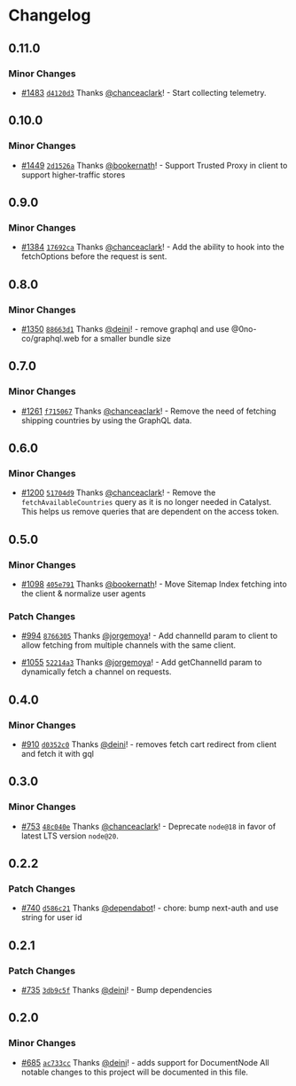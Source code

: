 # Changelog

## 0.11.0

### Minor Changes

- [#1483](https://github.com/bigcommerce/catalyst/pull/1483) [`d4120d3`](https://github.com/bigcommerce/catalyst/commit/d4120d39c10398e842a7ebe14ada685ec8aae3a8) Thanks [@chanceaclark](https://github.com/chanceaclark)! - Start collecting telemetry.

## 0.10.0

### Minor Changes

- [#1449](https://github.com/bigcommerce/catalyst/pull/1449) [`2d1526a`](https://github.com/bigcommerce/catalyst/commit/2d1526a50402b2eb677abd55f19fb904234d1a84) Thanks [@bookernath](https://github.com/bookernath)! - Support Trusted Proxy in client to support higher-traffic stores

## 0.9.0

### Minor Changes

- [#1384](https://github.com/bigcommerce/catalyst/pull/1384) [`17692ca`](https://github.com/bigcommerce/catalyst/commit/17692caa3ff9b25180359d8a020470ece3e589f6) Thanks [@chanceaclark](https://github.com/chanceaclark)! - Add the ability to hook into the fetchOptions before the request is sent.

## 0.8.0

### Minor Changes

- [#1350](https://github.com/bigcommerce/catalyst/pull/1350) [`88663d1`](https://github.com/bigcommerce/catalyst/commit/88663d165691380b35f83726f0589896bdc73bf2) Thanks [@deini](https://github.com/deini)! - remove graphql and use @0no-co/graphql.web for a smaller bundle size

## 0.7.0

### Minor Changes

- [#1261](https://github.com/bigcommerce/catalyst/pull/1261) [`f715067`](https://github.com/bigcommerce/catalyst/commit/f715067aa36616b3818c9424c57fa08e28936cde) Thanks [@chanceaclark](https://github.com/chanceaclark)! - Remove the need of fetching shipping countries by using the GraphQL data.

## 0.6.0

### Minor Changes

- [#1200](https://github.com/bigcommerce/catalyst/pull/1200) [`51704d9`](https://github.com/bigcommerce/catalyst/commit/51704d9b9a7158c625c84f79e2ba95f98c6dc673) Thanks [@chanceaclark](https://github.com/chanceaclark)! - Remove the `fetchAvailableCountries` query as it is no longer needed in Catalyst. This helps us remove queries that are dependent on the access token.

## 0.5.0

### Minor Changes

- [#1098](https://github.com/bigcommerce/catalyst/pull/1098) [`405e791`](https://github.com/bigcommerce/catalyst/commit/405e791af8e7ecc1422f2ce18cb216a8c04cc73b) Thanks [@bookernath](https://github.com/bookernath)! - Move Sitemap Index fetching into the client & normalize user agents

### Patch Changes

- [#994](https://github.com/bigcommerce/catalyst/pull/994) [`8766305`](https://github.com/bigcommerce/catalyst/commit/8766305b65ca10422e7921b2fd15796e0a09d27a) Thanks [@jorgemoya](https://github.com/jorgemoya)! - Add channelId param to client to allow fetching from multiple channels with the same client.

- [#1055](https://github.com/bigcommerce/catalyst/pull/1055) [`52214a3`](https://github.com/bigcommerce/catalyst/commit/52214a376bba1fdaa584de31c36f7d6cdc078624) Thanks [@jorgemoya](https://github.com/jorgemoya)! - Add getChannelId param to dynamically fetch a channel on requests.

## 0.4.0

### Minor Changes

- [#910](https://github.com/bigcommerce/catalyst/pull/910) [`d0352c0`](https://github.com/bigcommerce/catalyst/commit/d0352c08b43e76b4cd838cb7916f9993228e3fa0) Thanks [@deini](https://github.com/deini)! - removes fetch cart redirect from client and fetch it with gql

## 0.3.0

### Minor Changes

- [#753](https://github.com/bigcommerce/catalyst/pull/753) [`48c040e`](https://github.com/bigcommerce/catalyst/commit/48c040e94745134f4c60b15cadcdb0a0bbcb2a36) Thanks [@chanceaclark](https://github.com/chanceaclark)! - Deprecate `node@18` in favor of latest LTS version `node@20`.

## 0.2.2

### Patch Changes

- [#740](https://github.com/bigcommerce/catalyst/pull/740) [`d586c21`](https://github.com/bigcommerce/catalyst/commit/d586c2122bf6513b2f7d923957636c7ea8aaf2ce) Thanks [@dependabot](https://github.com/apps/dependabot)! - chore: bump next-auth and use string for user id

## 0.2.1

### Patch Changes

- [#735](https://github.com/bigcommerce/catalyst/pull/735) [`3db9c5f`](https://github.com/bigcommerce/catalyst/commit/3db9c5fa603299a5c5a9a12bd5408f9024677b20) Thanks [@deini](https://github.com/deini)! - Bump dependencies

## 0.2.0

### Minor Changes

- [#685](https://github.com/bigcommerce/catalyst/pull/685) [`ac733cc`](https://github.com/bigcommerce/catalyst/commit/ac733cc0308b3ebe1189fe6a7d20214dbc382b3f) Thanks [@deini](https://github.com/deini)! - adds support for DocumentNode
  All notable changes to this project will be documented in this file.
